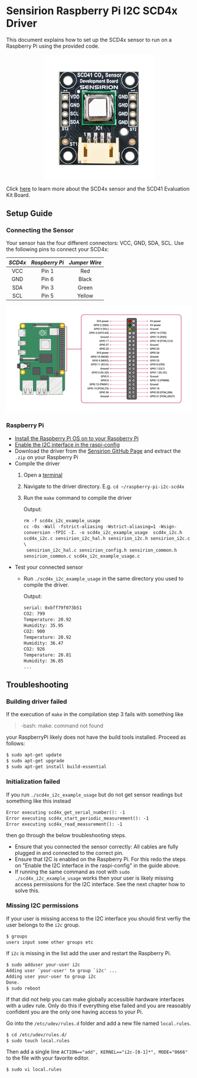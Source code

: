 # Sensirion Raspberry Pi I2C SCD4x Driver

This document explains how to set up the SCD4x sensor to run on a Raspberry Pi
using the provided code.

[<center><img src="images/SCD41_Development_Board.png" width="300px"></center>](https://sensirion.com/my-scd-ek)

Click [here](https://sensirion.com/my-scd-ek) to learn more about the SCD4x
sensor and the SCD41 Evaluation Kit Board.

## Setup Guide

### Connecting the Sensor

Your sensor has the four different connectors: VCC, GND, SDA, SCL. Use
the following pins to connect your SCD4x:

 *SCD4x*  |    *Raspberry Pi*    | *Jumper Wire*
 :------: | :------------------: | :-----------:
   VCC    |        Pin 1         |      Red
   GND    |        Pin 6         |     Black
   SDA    |        Pin 3         |     Green
   SCL    |        Pin 5         |     Yellow

<center><img src="images/GPIO-Pinout-Diagram.png" width="900px"></center>

### Raspberry Pi

- [Install the Raspberry Pi OS on to your Raspberry Pi](https://projects.raspberrypi.org/en/projects/raspberry-pi-setting-up)
- [Enable the I2C interface in the raspi-config](https://www.raspberrypi.org/documentation/configuration/raspi-config.md)
- Download the driver from the [Sensirion GitHub Page](https://github.com/Sensirion/raspberry-pi-i2c-scd4x/tags)
  and extract the `.zip` on your Raspberry Pi
- Compile the driver
    1. Open a [terminal](https://www.raspberrypi.org/documentation/usage/terminal/)
    2. Navigate to the driver directory. E.g. `cd ~/raspberry-pi-i2c-scd4x`
    3. Run the `make` command to compile the driver

       Output:
       ```
       rm -f scd4x_i2c_example_usage
       cc -Os -Wall -fstrict-aliasing -Wstrict-aliasing=1 -Wsign-conversion -fPIC -I. -o scd4x_i2c_example_usage  scd4x_i2c.h scd4x_i2c.c sensirion_i2c_hal.h sensirion_i2c.h sensirion_i2c.c \
       	sensirion_i2c_hal.c sensirion_config.h sensirion_common.h sensirion_common.c scd4x_i2c_example_usage.c
       ```
- Test your connected sensor
    - Run `./scd4x_i2c_example_usage` in the same directory you used to
      compile the driver.

      Output:
      ```
      serial: 0xbff79f073b51
      CO2: 799
      Temperature: 20.92
      Humidity: 35.95
      CO2: 900
      Temperature: 20.92
      Humidity: 36.47
      CO2: 926
      Temperature: 20.81
      Humidity: 36.85
      ...
      ```

Troubleshooting
---------------

### Building driver failed

If the execution of `make` in the compilation step 3 fails with something like

> -bash: make: command not found

your RaspberryPi likely does not have the build tools installed. Proceed as follows:

```
$ sudo apt-get update
$ sudo apt-get upgrade
$ sudo apt-get install build-essential
```

### Initialization failed

If you run `./scd4x_i2c_example_usage` but do not get sensor readings but
something like this instead

```
Error executing scd4x_get_serial_number(): -1
Error executing scd4x_start_periodic_measurement(): -1
Error executing scd4x_read_measurement(): -1
```

then go through the below troubleshooting steps.

-   Ensure that you connected the sensor correctly: All cables are fully
    plugged in and connected to the correct pin.
-   Ensure that I2C is enabled on the Raspberry Pi. For this redo the steps on
    "Enable the I2C interface in the raspi-config" in the guide above.
-   If running the same command as root with `sudo ./scd4x_i2c_example_usage`
    works then your user is likely missing access permissions for the I2C 
    interface. See the next chapter how to solve this.
    
### Missing I2C permissions

If your user is missing access to the I2C interface you should first verfiy
the user belongs to the `i2c` group.

```
$ groups
users input some other groups etc
```
If `i2c` is missing in the list add the user and restart the Raspberry Pi.

```
$ sudo adduser your-user i2c
Adding user `your-user' to group `i2c' ...
Adding user your-user to group i2c
Done.
$ sudo reboot
```

If that did not help you can make globally accessible hardware interfaces
with a udev rule. Only do this if everything else failed and you are 
reasoably confident you are the only one having access to your Pi.

Go into the `/etc/udev/rules.d` folder and add a new file named 
`local.rules`.
```
$ cd /etc/udev/rules.d/
$ sudo touch local.rules
```
Then add a single line `ACTION=="add", KERNEL=="i2c-[0-1]*", MODE="0666"` 
to the file with your favorite editor.
```
$ sudo vi local.rules
```
